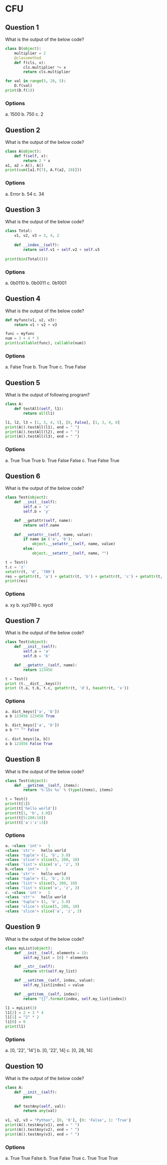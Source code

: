 # CFU

## Question 1
What is the output of the below code?
````python
class D(object):
    multiplier = 2
    @classmethod
    def f(cls, x):
        cls.multiplier *= x
        return cls.multiplier

for val in range(5, 20, 5):
    D.f(val)
print(D.f(1))
````
### Options
a. 1500
b. 750
c. 2

## Question 2
What is the output of the below code?
````python
class A(object):
    def f(self, x):
        return 2 * x
a1, a2 = A(), A()
print(sum([a1.f(7), A.f(a2, 20)]))
````
### Options
a. Error
b. 54
c. 34

## Question 3
What is the output of the below code?
````python
class Total:
    v1, v2, v3 = 3, 4, 2
    
    def __index__(self):
        return self.v1 + self.v2 + self.v3
        
print(bin(Total()))
````
### Options
a. 0b0110
b. 0b0011
c. 0b1001

## Question 4
What is the output of the below code?
````python
def myfunc(v1, v2, v3): 
    return v1 + v2 + v3

func = myfunc
num = 3 + 4 * 5
print(callable(func), callable(num))
````
### Options
a. False True
b. True True
c. True False

## Question 5
What is the output of following program?
````python
class A:
    def testAll(self, l1):
        return all(l1)

l1, l2, l3 = [1, 3, 4, 5], [0, False], [1, 3, 4, 0]
print(A().testAll(l1), end = " ")
print(A().testAll(l2), end = " ")
print(A().testAll(l3), end = " ")
````
### Options
a. True True True
b. True False False
c. True False True

## Question 6
What is the output of the below code?
````python
class Test(object):
    def __init__(self):
        self.a = 'x'
        self.b = 'y'

    def __getattr(self, name):
        return self.name
        
    def __setattr__(self, name, value):
        if name in ('a', 'b'):
            object.__setattr__(self, name, value)
        else:
            object.__setattr__(self, name, "")

t = Test()
t.c = 'z'
setattr(t, 'd', '789')
res = getattr(t, 'a') + getattr(t, 'b') + getattr(t, 'c') + getattr(t, 'd')
print(res)
````
### Options
a. xy
b. xyz789
c. xycd

## Question 7
What is the output of the below code?
````python
class Test(object):
    def __init__(self):
        self.a = 'a'
        self.b = 'b'

    def __getattr__(self, name):
        return 123456

t = Test()
print (t.__dict__.keys())
print (t.a, t.b, t.c, getattr(t, 'd'), hasattr(t, 'x'))
````
### Options
```python
a. dict_keys(['a', 'b'])
a b 123456 123456 True

b. dict_keys(['a', 'b'])
a b "" "" False

c. dict_keys([a, b])
a b 123456 False True
```

## Question 8
What is the output of the below code?
````python
class Test(object):
    def __getitem__(self, items):
        return '%-15s %s' % (type(items), items)

t = Test()
print(t[1])
print(t['hello world'])
print(t[1, 'b', 3.0])
print(t[5:200:10])
print(t['a':'z':3])
````
### Options
````python
a. <class 'int'>   1
<class 'str'>   hello world
<class 'tuple'> (1, 'b', 3.0)
<class 'slice'> slice(5, 200, 10)
<class 'list'> slice('a', 'z', 3)
b.<class 'int'>   1
<class 'str'>   hello world
<class 'tuple'> (1, 'b', 3.0)
<class 'list'> slice(5, 200, 10)
<class 'list'> slice('a', 'z', 3)
c. <class 'int'>   1
<class 'str'>   hello world
<class 'tuple'> (1, 'b', 3.0)
<class 'slice'> slice(5, 200, 10)
<class 'slice'> slice('a', 'z', 3)
````

## Question 9
What is the output of the below code?
````python
class myList(object):
    def __init__(self, elements = 1):
        self.my_list = [0] * elements

    def __str__(self):
        return str(self.my_list)

    def __setitem__(self, index, value):
        self.my_list[index] = value

    def __getitem__(self, index):
        return "{}".format(index, self.my_list[index])

l1 = myList(3)
l1[2] = 2 + 3 * 4
l1[1] = "2" * 2
l1[0] = 0
print(l1)
````
### Options
a. [0, '22', '14']
b. [0, '22', 14]
c. [0, 28, 14]

## Question 10
What is the output of the below code?
````python
class A:
    def __init__(self):
        pass
    
    def testAny(self, val):
        return any(val)
        
v1, v2, v3 = "Python", [0, '0'], {0: 'False', 1: 'True'}
print(A().testAny(v1), end = " ")
print(A().testAny(v2), end = " ")
print(A().testAny(v3), end = " ")
````
### Options
a. True True False
b. True False True
c. True True True

